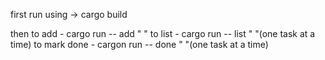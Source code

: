 first run using ->
cargo build

then 
to add - cargo run -- add " "
to list - cargo run -- list " "(one task at a time)
to mark done - cargon run -- done " "(one task at a time)
